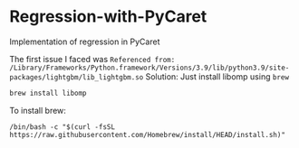 # Regression-with-PyCaret
Implementation of regression in PyCaret


The first issue I faced was `Referenced from: /Library/Frameworks/Python.framework/Versions/3.9/lib/python3.9/site-packages/lightgbm/lib_lightgbm.so`
Solution: Just install libomp using `brew`

```python
brew install libomp
```

To install brew:

```
/bin/bash -c "$(curl -fsSL https://raw.githubusercontent.com/Homebrew/install/HEAD/install.sh)"
```
